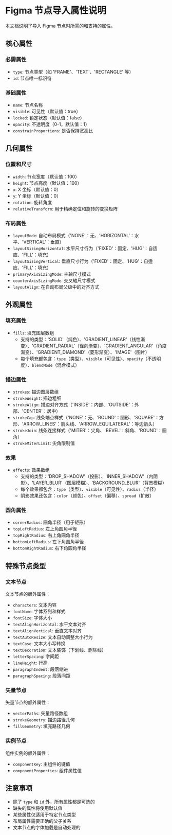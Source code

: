 # Figma 节点导入属性说明

本文档说明了导入 Figma 节点时所需的和支持的属性。

## 核心属性

### 必需属性
- `type`: 节点类型（如 'FRAME'、'TEXT'、'RECTANGLE' 等）
- `id`: 节点唯一标识符

### 基础属性
- `name`: 节点名称
- `visible`: 可见性（默认值：true）
- `locked`: 锁定状态（默认值：false）
- `opacity`: 不透明度（0-1，默认值：1）
- `constrainProportions`: 是否保持宽高比

## 几何属性

### 位置和尺寸
- `width`: 节点宽度（默认值：100）
- `height`: 节点高度（默认值：100）
- `x`: X 坐标（默认值：0）
- `y`: Y 坐标（默认值：0）
- `rotation`: 旋转角度
- `relativeTransform`: 用于精确定位和旋转的变换矩阵

### 布局属性
- `layoutMode`: 自动布局模式（'NONE'：无、'HORIZONTAL'：水平、'VERTICAL'：垂直）
- `layoutSizingHorizontal`: 水平尺寸行为（'FIXED'：固定、'HUG'：自适应、'FILL'：填充）
- `layoutSizingVertical`: 垂直尺寸行为（'FIXED'：固定、'HUG'：自适应、'FILL'：填充）
- `primaryAxisSizingMode`: 主轴尺寸模式
- `counterAxisSizingMode`: 交叉轴尺寸模式
- `layoutAlign`: 在自动布局父级中的对齐方式

## 外观属性

### 填充属性
- `fills`: 填充图层数组
  - 支持的类型：'SOLID'（纯色）、'GRADIENT_LINEAR'（线性渐变）、'GRADIENT_RADIAL'（径向渐变）、'GRADIENT_ANGULAR'（角度渐变）、'GRADIENT_DIAMOND'（菱形渐变）、'IMAGE'（图片）
  - 每个填充都包含：`type`（类型）、`visible`（可见性）、`opacity`（不透明度）、`blendMode`（混合模式）

### 描边属性
- `strokes`: 描边图层数组
- `strokeWeight`: 描边粗细
- `strokeAlign`: 描边对齐方式（'INSIDE'：内部、'OUTSIDE'：外部、'CENTER'：居中）
- `strokeCap`: 线条端点样式（'NONE'：无、'ROUND'：圆形、'SQUARE'：方形、'ARROW_LINES'：箭头线、'ARROW_EQUILATERAL'：等边箭头）
- `strokeJoin`: 线条连接样式（'MITER'：尖角、'BEVEL'：斜角、'ROUND'：圆角）
- `strokeMiterLimit`: 尖角限制值

### 效果
- `effects`: 效果数组
  - 支持的类型：'DROP_SHADOW'（投影）、'INNER_SHADOW'（内阴影）、'LAYER_BLUR'（图层模糊）、'BACKGROUND_BLUR'（背景模糊）
  - 每个效果都包含：`type`（类型）、`visible`（可见性）、`radius`（半径）
  - 阴影效果还包含：`color`（颜色）、`offset`（偏移）、`spread`（扩散）

### 圆角属性
- `cornerRadius`: 圆角半径（用于矩形）
- `topLeftRadius`: 左上角圆角半径
- `topRightRadius`: 右上角圆角半径
- `bottomLeftRadius`: 左下角圆角半径
- `bottomRightRadius`: 右下角圆角半径

## 特殊节点类型

### 文本节点
文本节点的额外属性：
- `characters`: 文本内容
- `fontName`: 字体系列和样式
- `fontSize`: 字体大小
- `textAlignHorizontal`: 水平文本对齐
- `textAlignVertical`: 垂直文本对齐
- `textAutoResize`: 文本自动调整大小行为
- `textCase`: 文本大小写转换
- `textDecoration`: 文本装饰（下划线、删除线）
- `letterSpacing`: 字间距
- `lineHeight`: 行高
- `paragraphIndent`: 段落缩进
- `paragraphSpacing`: 段落间距

### 矢量节点
矢量节点的额外属性：
- `vectorPaths`: 矢量路径数组
- `strokeGeometry`: 描边路径几何
- `fillGeometry`: 填充路径几何

### 实例节点
组件实例的额外属性：
- `componentKey`: 主组件的键值
- `componentProperties`: 组件属性值

## 注意事项
- 除了 `type` 和 `id` 外，所有属性都是可选的
- 缺失的属性将使用默认值
- 某些属性仅适用于特定节点类型
- 布局属性需要正确的父子关系
- 文本节点的字体加载是自动处理的

